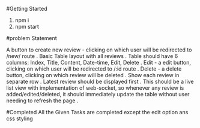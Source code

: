 #Getting Started
1. npm i
2. npm start

#problem Statement

  A button to create new review - clicking on which user will be redirected to /new/ route . 
  Basic Table layout with all reviews .
  Table should have 6 columns: Index, Title, Content, Date-time, Edit, Delete .
  Edit - a edit button, clicking on which user will be redirected to /:id route .
  Delete - a delete button, clicking on which review will be deleted .
  Show each review in separate row . 
  Latest review should be displayed first .
  This should be a live list view with implementation of web-socket, so whenever any review is added/edited/deleted, it should immediately update the table without user   needing to refresh the page .

#Completed 
  All the Given Tasks are completed except the edit option ans css styling
  
